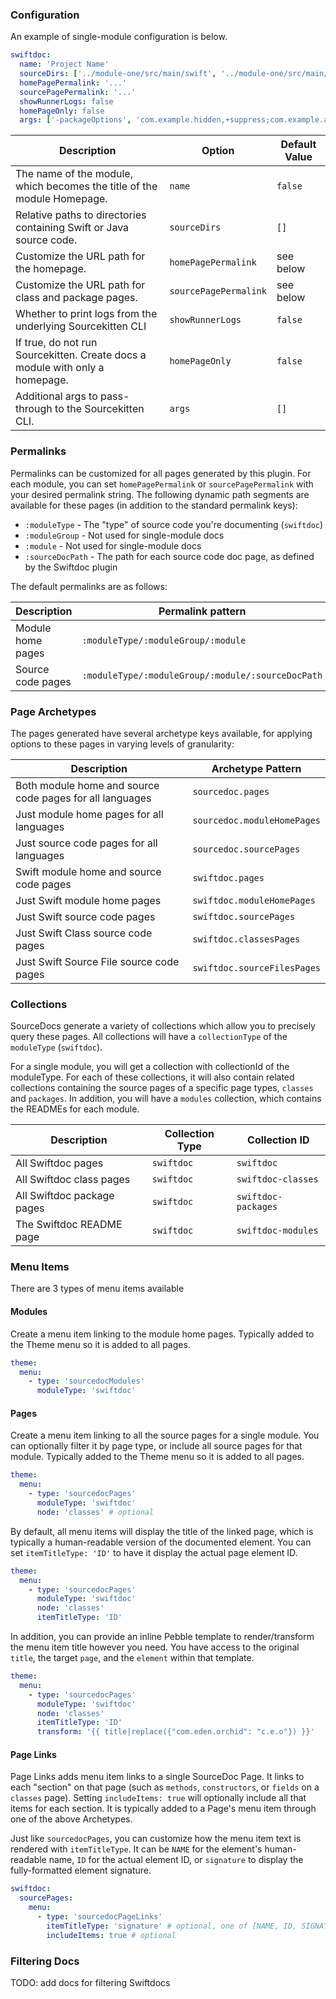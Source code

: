 ---
---

### Configuration

An example of single-module configuration is below. 

```yaml
swiftdoc:
  name: 'Project Name'
  sourceDirs: ['../module-one/src/main/swift', '../module-one/src/main/java']
  homePagePermalink: '...'
  sourcePagePermalink: '...'
  showRunnerLogs: false
  homePageOnly: false
  args: ['-packageOptions', 'com.example.hidden,+suppress;com.example.alsohidden,+suppress']
```

| Description                                                                  | Option                | Default Value |
| ---------------------------------------------------------------------------- | --------------------- | ------------- |
| The name of the module, which becomes the title of the module Homepage.      | `name`                | `false`       |
| Relative paths to directories containing Swift or Java source code.          | `sourceDirs`          | `[]`          |
| Customize the URL path for the homepage.                                     | `homePagePermalink`   | see below     |
| Customize the URL path for class and package pages.                          | `sourcePagePermalink` | see below     |
| Whether to print logs from the underlying Sourcekitten CLI                   | `showRunnerLogs`      | `false`       |
| If true, do not run Sourcekitten. Create docs a module with only a homepage. | `homePageOnly`        | `false`       |
| Additional args to pass-through to the Sourcekitten CLI.                     | `args`                | `[]`          |

### Permalinks

Permalinks can be customized for all pages generated by this plugin. For each module, you can set `homePagePermalink` or
`sourcePagePermalink` with your desired permalink string. The following dynamic path segments are available for these
pages (in addition to the standard permalink keys):

- `:moduleType` - The "type" of source code you're documenting (`swiftdoc`) 
- `:moduleGroup` - Not used for single-module docs 
- `:module` - Not used for single-module docs 
- `:sourceDocPath` - The path for each source code doc page, as defined by the Swiftdoc plugin

The default permalinks are as follows:

| Description       | Permalink pattern                                 | Example                             |
| ----------------- | ------------------------------------------------- | ----------------------------------- |
| Module home pages | `:moduleType/:moduleGroup/:module`                | `/swiftdoc`                         |
| Source code pages | `:moduleType/:moduleGroup/:module/:sourceDocPath` | `/swiftdoc/com/app/mainapplication` |

### Page Archetypes

The pages generated have several archetype keys available, for applying options to these pages in varying levels of 
granularity:

| Description                                               | Archetype Pattern           |
| --------------------------------------------------------- | --------------------------- |
| Both module home and source code pages for all languages  | `sourcedoc.pages`           |
| Just module home pages for all languages                  | `sourcedoc.moduleHomePages` |
| Just source code pages for all languages                  | `sourcedoc.sourcePages`     |
| Swift module home and source code pages                   | `swiftdoc.pages`            |
| Just Swift module home pages                              | `swiftdoc.moduleHomePages`  |
| Just Swift source code pages                              | `swiftdoc.sourcePages`      |
| Just Swift Class source code pages                        | `swiftdoc.classesPages`     |
| Just Swift Source File source code pages                  | `swiftdoc.sourceFilesPages` |

### Collections

SourceDocs generate a variety of collections which allow you to precisely query these pages. All collections will have a 
`collectionType` of the `moduleType` (`swiftdoc`).  

For a single module, you will get a collection with collectionId of the moduleType. For each of these collections, it 
will also contain related collections containing the source pages of a specific page types, `classes` and `packages`. 
In addition, you will have a `modules` collection, which contains the READMEs for each module.
 
| Description                | Collection Type | Collection ID       |
| -------------------------- | --------------- | ------------------- |
| All Swiftdoc pages         | `swiftdoc`      | `swiftdoc`          |
| All Swiftdoc class pages   | `swiftdoc`      | `swiftdoc-classes`  |
| All Swiftdoc package pages | `swiftdoc`      | `swiftdoc-packages` |
| The Swiftdoc README page   | `swiftdoc`      | `swiftdoc-modules`  |

### Menu Items

There are 3 types of menu items available 

#### Modules

Create a menu item linking to the module home pages. Typically added to the Theme menu so it is added to all pages.

```yaml
theme:
  menu:
    - type: 'sourcedocModules'
      moduleType: 'swiftdoc'
```

#### Pages

Create a menu item linking to all the source pages for a single module. You can optionally filter it by page type, 
or include all source pages for that module. Typically added to the Theme menu so it is added to all pages.

```yaml
theme:
  menu:
    - type: 'sourcedocPages'
      moduleType: 'swiftdoc'
      node: 'classes' # optional
```

By default, all menu items will display the title of the linked page, which is typically a human-readable version of the 
documented element. You can set `itemTitleType: 'ID'` to have it display the actual page element ID.

```yaml
theme:
  menu:
    - type: 'sourcedocPages'
      moduleType: 'swiftdoc'
      node: 'classes'
      itemTitleType: 'ID'
``` 

In addition, you can provide an inline Pebble template to render/transform the menu item title however you need. You 
have access to the original `title`, the target `page`, and the `element` within that template.

```yaml
theme:
  menu:
    - type: 'sourcedocPages'
      moduleType: 'swiftdoc'
      node: 'classes'
      itemTitleType: 'ID'
      transform: '{{ title|replace({"com.eden.orchid": "c.e.o"}) }}'
```

#### Page Links

Page Links adds menu item links to a single SourceDoc Page. It links to each "section" on that page (such as `methods`, 
`constructors`, or `fields` on a `classes` page). Setting `includeItems: true` will optionally include all that items
for each section. It is typically added to a Page's menu item through one of the above Archetypes. 

Just like `sourcedocPages`, you can customize how the menu item text is rendered with `itemTitleType`. It can be `NAME`
for the element's human-readable name, `ID` for the actual element ID, or `signature` to display the fully-formatted 
element signature.

```yaml
swiftdoc:
  sourcePages:
    menu:
      - type: 'sourcedocPageLinks'
        itemTitleType: 'signature' # optional, one of [NAME, ID, SIGNATURE]
        includeItems: true # optional
```

### Filtering Docs

TODO: add docs for filtering Swiftdocs
